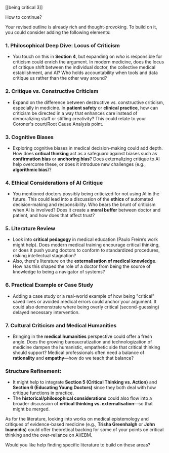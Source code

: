 [[being critical 3]]

How to continue?

Your revised outline is already rich and thought-provoking. To build on it, you could consider adding the following elements:

### 1. **Philosophical Deep Dive: Locus of Criticism**
   - You touch on this in **Section 4**, but expanding on *who* is responsible for criticism could enrich the argument. In modern medicine, does the locus of critique shift between the individual doctor, the collective medical establishment, and AI? Who holds accountability when tools and data critique us rather than the other way around?

### 2. **Critique vs. Constructive Criticism**
   - Expand on the difference between destructive vs. constructive criticism, especially in medicine. In **patient safety** or **clinical practice**, how can criticism be directed in a way that enhances care instead of demoralizing staff or stifling creativity? This could relate to your Coroner's court/Root Cause Analysis point.

### 3. **Cognitive Biases**
   - Exploring cognitive biases in medical decision-making could add depth. How does **critical thinking** act as a safeguard against biases such as **confirmation bias** or **anchoring bias**? Does externalizing critique to AI help overcome these, or does it introduce new challenges (e.g., **algorithmic bias**)?

### 4. **Ethical Considerations of AI Critique**
   - You mentioned doctors possibly being criticized for not using AI in the future. This could lead into a discussion of the **ethics** of automated decision-making and responsibility. Who bears the brunt of criticism when AI is involved? Does it create a **moral buffer** between doctor and patient, and how does that affect trust?

### 5. **Literature Review**
   - Look into **critical pedagogy** in medical education (Paulo Freire’s work might help). Does modern medical training encourage critical thinking, or does it push young doctors to conform to standardized procedures, risking intellectual stagnation?
   - Also, there's literature on the **externalisation of medical knowledge**. How has this shaped the role of a doctor from being the source of knowledge to being a navigator of systems?

### 6. **Practical Example or Case Study**
   - Adding a case study or a real-world example of how being "critical" saved lives or avoided medical errors could anchor your argument. It could also demonstrate where being overly critical (second-guessing) delayed necessary intervention.

### 7. **Cultural Criticism and Medical Humanities**
   - Bringing in the **medical humanities** perspective could offer a fresh angle. Does the growing bureaucratization and technologization of medicine dampen the humanistic, empathetic side that critical thinking should support? Medical professionals often need a balance of **rationality** and **empathy**—how do we teach that balance?

### Structure Refinement:
- It might help to integrate **Section 5 (Critical Thinking vs. Action)** and **Section 6 (Educating Young Doctors)** since they both deal with how critique functions in practice.
- The **historical/philosophical considerations** could also flow into a broader discussion of **critical thinking vs. externalisation**—so that might be merged.

As for the literature, looking into works on medical epistemology and critiques of evidence-based medicine (e.g., **Trisha Greenhalgh** or **John Ioannidis**) could offer theoretical backing for some of your points on critical thinking and the over-reliance on AI/EBM.

Would you like help finding specific literature to build on these areas?